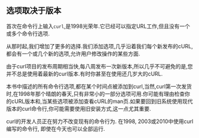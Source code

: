 
## 选项取决于版本

首次在命令行上输入`curl`,是1998光荣年.它已经可以指定URL工作,但且没有一个或多个命令行选项.

从那时起,我们增加了更多的选择.我们添加选项,几乎沿着我们每个新发布的cURL, 都会有一个或几个新的选项,允许用户修改操作的某些方面.

由于curl项目的发布周期相当快,每八周发布一次新版本,所以几乎不可避免的是,您并不总是使用着最新的curl版本.有时你甚至在使用还几岁大的cURL.

本书中描述的所有命令行选项,都在某个时间点被添加到curl,当然,curl第一次发货时,在1998年那个晴朗的春天,只有非常小的一部分选项可用.你可能有理由检查你的cURL版本和,当某些选项被添加查看cURL的man页.如果要回到旧系统使用现代版本的curl命令行,你可能需要使用旧安装方式,这一点尤其重要.

curl的开发人员正在努力不改变现有的命令行为. 在1998, 2003或2010中使用curl编写的命令行, 即使在今天也可以全部运行.
